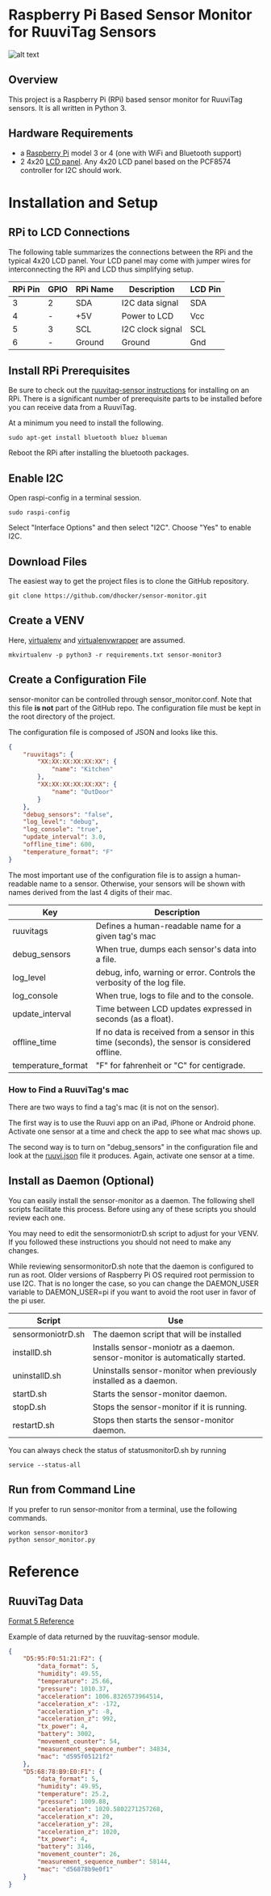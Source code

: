 # Raspberry Pi Based Sensor Monitor for RuuviTag Sensors

![alt text](https://github.com/dhocker/sensor-monitor/raw/master/images/LCD-Example.jpg "LCD Example")

## Overview
This project is a Raspberry Pi (RPi) based sensor monitor for RuuviTag sensors. It is all
written in Python 3.

## Hardware Requirements

* a [Raspberry Pi](https://en.wikipedia.org/wiki/Raspberry_Pi#Networking) model 3 or 4 (one with WiFi and Bluetooth support)
* 2 4x20 [LCD panel](https://smile.amazon.com/dp/B086VVT4NH/). 
Any 4x20 LCD panel based on the PCF8574 controller for I2C should work.

# Installation and Setup

## RPi to LCD Connections

The following table summarizes the connections between the RPi
and the typical 4x20 LCD panel. Your LCD panel may come with jumper wires 
for interconnecting the RPi and LCD thus simplifying setup.

| RPi Pin | GPIO | RPi Name | Description      | LCD Pin               |
|---------|------|----------|------------------|-----------------------|
| 3       | 2    | SDA      | I2C data signal  | SDA         |
| 4       | -    | +5V      | Power to LCD     | Vcc         |
| 5       | 3    | SCL      | I2C clock signal | SCL         |
| 6       | -    | Ground   | Ground           | Gnd         |

## Install RPi Prerequisites

Be sure to check out the 
[ruuvitag-sensor instructions](https://github.com/ttu/ruuvitag-sensor/blob/master/install_guide_pi.md) 
for installing on an RPi. There is a significant number of prerequisite parts to be installed
before you can receive data from a RuuviTag.

At a minimum you need to install the following.

```shell
sudo apt-get install bluetooth bluez blueman
```
Reboot the RPi after installing the bluetooth packages.

## Enable I2C
Open raspi-config in a terminal session.
```shell
sudo raspi-config
```

Select "Interface Options" and then select "I2C". Choose "Yes" to enable I2C.

## Download Files
The easiest way to get the project files is to clone the GitHub repository.

```shell
git clone https://github.com/dhocker/sensor-monitor.git
```

## Create a VENV
Here, [virtualenv](https://virtualenv.pypa.io/en/latest/) and 
[virtualenvwrapper](https://virtualenvwrapper.readthedocs.io/en/latest/) are assumed.

```shell
mkvirtualenv -p python3 -r requirements.txt sensor-monitor3
```
## Create a Configuration File
sensor-monitor can be controlled through sensor_monitor.conf. Note that this file **is not**
part of the GitHub repo. The configuration file must be kept in the root directory of the project.

The configuration file is composed of JSON and looks like this.

```json
{
    "ruuvitags": {
        "XX:XX:XX:XX:XX:XX": {
            "name": "Kitchen"
        },
        "XX:XX:XX:XX:XX:XX": {
            "name": "OutDoor"
        }
    },
    "debug_sensors": "false",
    "log_level": "debug",
    "log_console": "true",
    "update_interval": 3.0,
    "offline_time": 600,
    "temperature_format": "F"
}
```

The most important use of the configuration file is to assign a human-readable name to a sensor.
Otherwise, your sensors will be shown with names derived from the last 4 digits of their mac.

| Key          | Description                                                            |
|--------------|------------------------------------------------------------------------|
| ruuvitags    | Defines a human-readable name for a given tag's mac                    |
| debug_sensors | When true, dumps each sensor's data into a file.                       |
| log_level    | debug, info, warning or error. Controls the verbosity of the log file. |
| log_console | When true, logs to file and to the console. |
| update_interval | Time between LCD updates expressed in seconds (as a float). |
| offline_time | If no data is received from a sensor in this time (seconds), the sensor is considered offline. |
| temperature_format | "F" for fahrenheit or "C" for centigrade. |

### How to Find a RuuviTag's mac
There are two ways to find a tag's mac (it is not on the sensor).

The first way is to use the Ruuvi app on an iPad, iPhone or Android phone. Activate one sensor at a time
and check the app to see what mac shows up.

The second way is to turn on "debug_sensors" in the configuration file and look at the 
[ruuvi.json](#ruuvitag-data) file it produces. Again, activate one sensor at a time.

## Install as Daemon (Optional)
You can easily install the sensor-monitor as a daemon. The following shell scripts facilitate
this process. Before using any of these scripts you should review each one. 

You may need to edit the sensormoniotrD.sh script to adjust for your VENV. If you followed these instructions
you should not need to make any changes.

While reviewing sensormonitorD.sh note that the daemon is configured to run as root. Older versions 
of Raspberry Pi OS required root permission to use I2C. That is no longer the case, so you can
change the DAEMON_USER variable to DAEMON_USER=pi if you want to avoid the root user in favor of the 
pi user.

| Script            | Use                                                                           |
|-------------------|-------------------------------------------------------------------------------|
| sensormoniotrD.sh | The daemon script that will be installed |
| installD.sh       | Installs sensor-moniotr as a daemon. sensor-monitor is automatically started. |
| uninstallD.sh     | Uninstalls sensor-monitor when previously installed as a daemon.              |
| startD.sh         | Starts the sensor-monitor daemon. |
| stopD.sh          | Stops the sensor-monitor if it is running. |
| restartD.sh       | Stops then starts the sensor-monitor daemon. |

You can always check the status of statusmonitorD.sh by running
```shell
service --status-all
```

## Run from Command Line
If you prefer to run sensor-monitor from a terminal, use the following commands.
```shell
workon sensor-monitor3
python sensor_monitor.py
```

# Reference

## RuuviTag Data
[Format 5 Reference](https://github.com/ruuvi/ruuvi-sensor-protocols/blob/master/dataformat_05.md)

Example of data returned by the ruuvitag-sensor module.
```json
{
    "D5:95:F0:51:21:F2": {
        "data_format": 5,
        "humidity": 49.55,
        "temperature": 25.66,
        "pressure": 1010.37,
        "acceleration": 1006.8326573964514,
        "acceleration_x": -172,
        "acceleration_y": -8,
        "acceleration_z": 992,
        "tx_power": 4,
        "battery": 3002,
        "movement_counter": 54,
        "measurement_sequence_number": 34834,
        "mac": "d595f05121f2"
    },
    "D5:68:78:B9:E0:F1": {
        "data_format": 5,
        "humidity": 49.95,
        "temperature": 25.2,
        "pressure": 1009.88,
        "acceleration": 1020.5802271257268,
        "acceleration_x": 20,
        "acceleration_y": 28,
        "acceleration_z": 1020,
        "tx_power": 4,
        "battery": 3146,
        "movement_counter": 26,
        "measurement_sequence_number": 58144,
        "mac": "d56878b9e0f1"
    }
}
```

